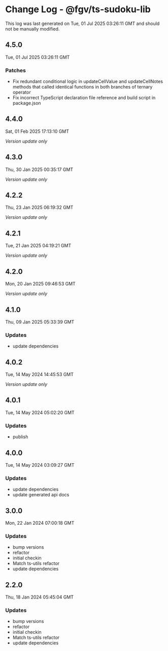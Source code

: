 # Change Log - @fgv/ts-sudoku-lib

This log was last generated on Tue, 01 Jul 2025 03:26:11 GMT and should not be manually modified.

## 4.5.0
Tue, 01 Jul 2025 03:26:11 GMT

### Patches

- Fix redundant conditional logic in updateCellValue and updateCellNotes methods that called identical functions in both branches of ternary operator
- Fix incorrect TypeScript declaration file reference and build script in package.json

## 4.4.0
Sat, 01 Feb 2025 17:13:10 GMT

_Version update only_

## 4.3.0
Thu, 30 Jan 2025 00:35:17 GMT

_Version update only_

## 4.2.2
Thu, 23 Jan 2025 06:19:32 GMT

_Version update only_

## 4.2.1
Tue, 21 Jan 2025 04:19:21 GMT

_Version update only_

## 4.2.0
Mon, 20 Jan 2025 09:46:53 GMT

_Version update only_

## 4.1.0
Thu, 09 Jan 2025 05:33:39 GMT

### Updates

- update dependencies

## 4.0.2
Tue, 14 May 2024 14:45:53 GMT

_Version update only_

## 4.0.1
Tue, 14 May 2024 05:02:20 GMT

### Updates

- publish

## 4.0.0
Tue, 14 May 2024 03:09:27 GMT

### Updates

- update dependencies
- update generated api docs

## 3.0.0
Mon, 22 Jan 2024 07:00:18 GMT

### Updates

- bump versions
- refactor
- initial checkin
- Match ts-utils refactor
- update dependencies

## 2.2.0
Thu, 18 Jan 2024 05:45:04 GMT

### Updates

- bump versions
- refactor
- initial checkin
- Match ts-utils refactor
- update dependencies


